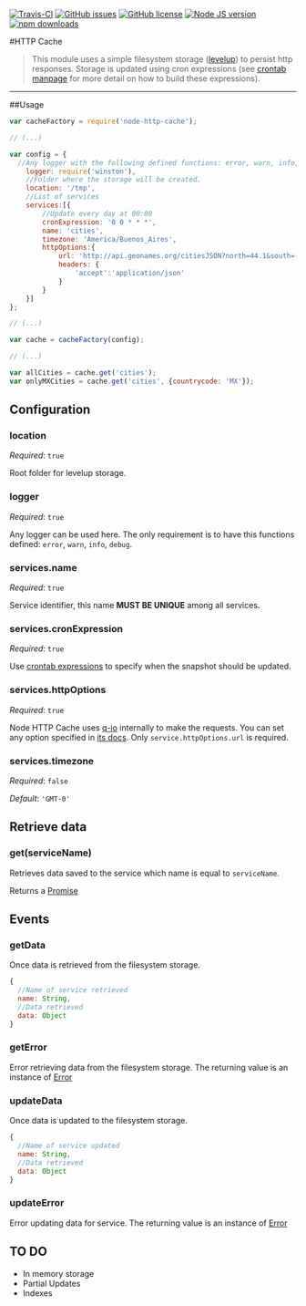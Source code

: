 [![Travis-CI](https://api.travis-ci.org/neuquino/node-http-cache.svg?branch=master)](https://travis-ci.org/neuquino/node-http-cache) [![GitHub issues](https://img.shields.io/github/issues/neuquino/node-http-cache.svg?style=plastic)](https://github.com/neuquino/node-http-cache/issues) [![GitHub license](https://img.shields.io/badge/license-Apache_2.0-blue.svg?style=plastic)](https://raw.githubusercontent.com/neuquino/node-http-cache/master/LICENSE) [![Node JS version](https://img.shields.io/node/v/neuquino/node-http-cache.svg?style=plastic)](https://nodejs.org/en/) [![npm downloads](https://img.shields.io/npm/dt/neuquino/node-http-cache.svg?style=plastic)](https://www.npmjs.com/package/node-http-cache)

#HTTP Cache

>This module uses a simple filesystem storage ([levelup](https://www.npmjs.com/package/levelup)) to persist http responses. Storage is updated using cron expressions (see [crontab manpage](http://crontab.org/) for more detail on how to build these expressions).

---


##Usage

```javascript
var cacheFactory = require('node-http-cache');

// (...)

var config = {
  //Any logger with the following defined functions: error, warn, info, debug.
	logger: require('winston'),
	//Folder where the storage will be created.
	location: '/tmp',
	//List of services
	services:[{
		//Update every day at 00:00
		cronExpression: '0 0 * * *',
		name: 'cities',
		timezone: 'America/Buenos_Aires',
		httpOptions:{
			url: 'http://api.geonames.org/citiesJSON?north=44.1&south=-9.9&east=-22.4&west=55.2&lang=de&username=demo',
			headers: {
				'accept':'application/json'
			}
		}
	}]
};

// (...)

var cache = cacheFactory(config);

// (...)

var allCities = cache.get('cities');
var onlyMXCities = cache.get('cities', {countrycode: 'MX'}); 
```

## Configuration

### location

*Required*: `true`

Root folder for levelup storage.

### logger

*Required*: `true`	

Any logger can be used here. The only requirement is to have this functions defined: `error`, `warn`, `info`, `debug`.

### services.name

*Required*: `true`

Service identifier, this name **MUST BE UNIQUE** among all services.

### services.cronExpression

*Required*: `true`

Use [crontab expressions](http://crontab.org/) to specify when the snapshot should be updated. 

### services.httpOptions

*Required*: `true`

Node HTTP Cache uses [q-io](https://github.com/kriskowal/q-io) internally to make the requests. You can set any option specified in [its docs](https://github.com/kriskowal/q-io#request). Only `service.httpOptions.url` is required.

### services.timezone 

*Required*: `false`

*Default*: `'GMT-0'`

## Retrieve data

### get(serviceName)

Retrieves data saved to the service which name is equal to `serviceName`.

Returns a [Promise](https://developer.mozilla.org/en-US/docs/Web/JavaScript/Reference/Global_Objects/Promise)


## Events

### getData

Once data is retrieved from the filesystem storage.

```javascript
{
  //Name of service retrieved
  name: String,
  //Data retrieved
  data: Object
}
```

### getError

Error retrieving data from the filesystem storage. The returning value is an instance of [Error](https://nodejs.org/dist/latest-v4.x/docs/api/errors.html#errors_class_error)

### updateData

Once data is updated to the filesystem storage.

```javascript
{
  //Name of service updated
  name: String,
  //Data retrieved
  data: Object
}
```

### updateError

Error updating data for service. The returning value is an instance of [Error](https://nodejs.org/dist/latest-v4.x/docs/api/errors.html#errors_class_error)

## TO DO

- In memory storage
- Partial Updates
- Indexes